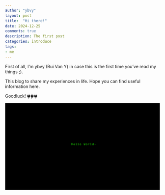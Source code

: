 ```yaml
---
author: "ybvy"
layout: post
title:  "Hi there!"
date: 2024-12-25
comments: true
description: The first post
categories: introduce
tags: 
- me
---
```


First of all, I’m ybvy (Bui Van Y) in case this is the first time you’ve read my things ;).

This blog to share my experiences in life. Hope you can find useful information here.

Goodluck! 🍀🍀🍀

![Hello world](/assets/images/posts/2024-12-25-hello-world/helloworld.png "Hello world")

<script src="https://giscus.app/client.js"
        data-repo="ybvy/ybvy.github.io"
        data-repo-id="R_kgDONiHcVw"
        data-category="Announcements"
        data-category-id="DIC_kwDONiHcV84ClolG"
        data-mapping="pathname"
        data-strict="0"
        data-reactions-enabled="1"
        data-emit-metadata="0"
        data-input-position="bottom"
        data-theme="preferred_color_scheme"
        data-lang="vi"
        crossorigin="anonymous"
        async>
</script>